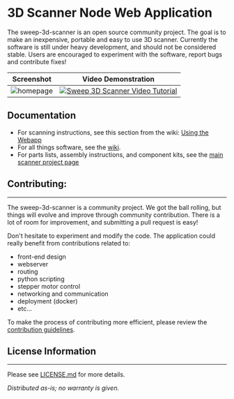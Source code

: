# 3D Scanner Node Web Application 
The sweep-3d-scanner is an open source community project. The goal is to make an inexpensive, portable and easy to use 3D scanner. Currently the software is still under heavy development, and should not be considered stable. Users are encouraged to experiment with the software, report bugs and contribute fixes!


Screenshot | Video Demonstration
:-------------------------:|:-------------------------:
![homepage](https://s3.amazonaws.com/scanse/3D-Scanner/docs/imgs/webapp/homepage_1_phone.PNG) | [![Sweep 3D Scanner Video Tutorial](http://img.youtube.com/vi/JK1Q7ec-8VA/0.jpg)](http://www.youtube.com/watch?v=JK1Q7ec-8VA "Sweep 3D Scanner Demonstration: Capturing & Editing")

## Documentation
- For scanning instructions, see this section from the wiki: [Using the Webapp](https://github.com/scanse/sweep-3d-scanner/wiki/Using-the-Webapp)
- For all things software, see the [wiki](https://github.com/scanse/sweep-3d-scanner/wiki).
- For parts lists, assembly instructions, and component kits, see the [main scanner project page](http://scanse.io/3d-scanning-kit/)


## Contributing:
-------------------
The sweep-3d-scanner is a community project. We got the ball rolling, but things will evolve and improve through community contribution. There is a lot of room for improvement, and submitting a pull request is easy! 

Don't hesitate to experiment and modify the code. The application could really benefit from contributions related to:
- front-end design
- webserver
- routing
- python scripting
- stepper motor control
- networking and communication
- deployment (docker)
- etc...

To make the process of contributing more efficient, please review the [contribution guidelines](.github/CONTRIBUTING.md).


## License Information
-------------------

Please see [LICENSE.md](License.md) for more details.

*Distributed as-is; no warranty is given.*
